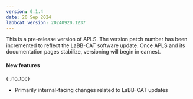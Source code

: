 ```yaml
---
version: 0.1.4
date: 20 Sep 2024
labbcat_version: 20240920.1237
---
```


This is a pre-release version of APLS.
The version patch number has been incremented to reflect the LaBB-CAT software update.
Once APLS and its documentation pages stabilize, versioning will begin in earnest.


#### New features
{:.no_toc}

- Primarily internal-facing changes related to LaBB-CAT updates <!--(see LaBB-CAT [changelog](https://sourceforge.net/p/labbcat/code/3778/tree/CHANGELOG.txt))-->
